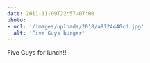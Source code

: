 ```yaml
---
date: 2011-11-09T22:57-07:00
photo:
- url: '/images/uploads/2018/a9124440cd.jpg'
  alt: 'Five Guys burger'
---
```

Five Guys for lunch!!
